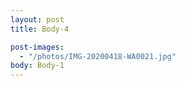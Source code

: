 ```yaml
---
layout: post
title: Body-4

post-images:
  - "/photos/IMG-20200418-WA0021.jpg"
body: Body-1
---
```

